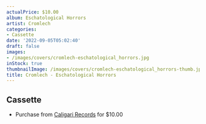 ```yaml
---
actualPrice: $10.00
album: Eschatological Horrors
artist: Cromlech
categories:
- Cassette
date: '2022-09-05T05:02:40'
draft: false
images:
- /images/covers/cromlech-eschatological_horrors.jpg
inStock: true
thumbnailImage: /images/covers/cromlech-eschatological_horrors-thumb.jpg
title: Cromlech - Eschatological Horrors
---
```


## Cassette
* Purchase from [Caligari Records](https://caligarirecords.storenvy.com/products/36091624-cromlech-eschatological-horrors) for $10.00
